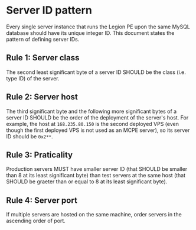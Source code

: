 Server ID pattern
===
Every single server instance that runs the Legion PE upon the same MySQL database should have its unique integer ID. This document states the pattern of defining server IDs.

## Rule 1: Server class
The second least significant byte of a server ID SHOULD be the class (i.e. type ID) of the server.

## Rule 2: Server host
The third significant byte and the following more significant bytes of a server ID SHOULD be the order of the deployment of the server's host. For example, the host at `168.235.80.150` is the second deployed VPS (even though the first deployed VPS is not used as an MCPE server), so its server ID should be `0x2**`.

## Rule 3: Praticality
Production servers MUST have smaller server ID (that SHOULD be smaller than 8 at its least significant byte) than test servers at the same host (that SHOULD be graeter than or equal to 8 at its least significant byte).

## Rule 4: Server port
If multiple servers are hosted on the same machine, order servers in the ascending order of port.
